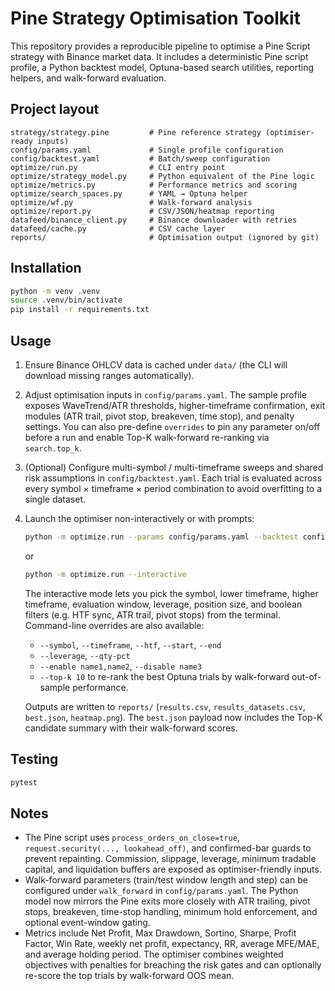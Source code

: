 # Pine Strategy Optimisation Toolkit

This repository provides a reproducible pipeline to optimise a Pine Script strategy with
Binance market data. It includes a deterministic Pine script profile, a Python backtest
model, Optuna-based search utilities, reporting helpers, and walk-forward evaluation.

## Project layout

```
strategy/strategy.pine         # Pine reference strategy (optimiser-ready inputs)
config/params.yaml             # Single profile configuration
config/backtest.yaml           # Batch/sweep configuration
optimize/run.py                # CLI entry point
optimize/strategy_model.py     # Python equivalent of the Pine logic
optimize/metrics.py            # Performance metrics and scoring
optimize/search_spaces.py      # YAML → Optuna helper
optimize/wf.py                 # Walk-forward analysis
optimize/report.py             # CSV/JSON/heatmap reporting
datafeed/binance_client.py     # Binance downloader with retries
datafeed/cache.py              # CSV cache layer
reports/                       # Optimisation output (ignored by git)
```

## Installation

```bash
python -m venv .venv
source .venv/bin/activate
pip install -r requirements.txt
```

## Usage

1. Ensure Binance OHLCV data is cached under `data/` (the CLI will download missing
   ranges automatically).
2. Adjust optimisation inputs in `config/params.yaml`. The sample profile exposes
   WaveTrend/ATR thresholds, higher-timeframe confirmation, exit modules (ATR trail,
   pivot stop, breakeven, time stop), and penalty settings. You can also pre-define
   `overrides` to pin any parameter on/off before a run and enable Top-K walk-forward
   re-ranking via `search.top_k`.
3. (Optional) Configure multi-symbol / multi-timeframe sweeps and shared risk
   assumptions in `config/backtest.yaml`. Each trial is evaluated across every
   symbol × timeframe × period combination to avoid overfitting to a single
   dataset.
4. Launch the optimiser non-interactively or with prompts:

   ```bash
   python -m optimize.run --params config/params.yaml --backtest config/backtest.yaml
   ```

   or

   ```bash
   python -m optimize.run --interactive
   ```

   The interactive mode lets you pick the symbol, lower timeframe, higher timeframe,
   evaluation window, leverage, position size, and boolean filters (e.g. HTF sync,
   ATR trail, pivot stops) from the terminal. Command-line overrides are also
   available:

   - `--symbol`, `--timeframe`, `--htf`, `--start`, `--end`
   - `--leverage`, `--qty-pct`
   - `--enable name1,name2`, `--disable name3`
   - `--top-k 10` to re-rank the best Optuna trials by walk-forward out-of-sample
     performance.

   Outputs are written to `reports/` (`results.csv`, `results_datasets.csv`,
   `best.json`, `heatmap.png`). The `best.json` payload now includes the Top-K
   candidate summary with their walk-forward scores.

## Testing

```bash
pytest
```

## Notes

- The Pine script uses `process_orders_on_close=true`, `request.security(..., lookahead_off)`,
  and confirmed-bar guards to prevent repainting. Commission, slippage, leverage, minimum
  tradable capital, and liquidation buffers are exposed as optimiser-friendly inputs.
- Walk-forward parameters (train/test window length and step) can be configured under
  `walk_forward` in `config/params.yaml`. The Python model now mirrors the Pine exits more
  closely with ATR trailing, pivot stops, breakeven, time-stop handling, minimum hold
  enforcement, and optional event-window gating.
- Metrics include Net Profit, Max Drawdown, Sortino, Sharpe, Profit Factor, Win Rate,
  weekly net profit, expectancy, RR, average MFE/MAE, and average holding period. The
  optimiser combines weighted objectives with penalties for breaching the risk gates and
  can optionally re-score the top trials by walk-forward OOS mean.
